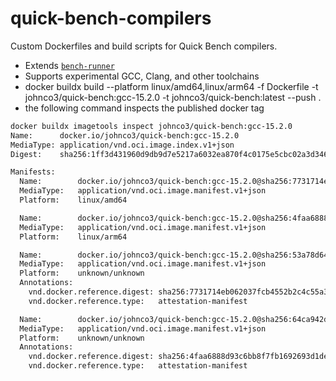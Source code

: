# quick-bench-compilers

Custom Dockerfiles and build scripts for Quick Bench compilers.
- Extends [`bench-runner`](https://github.com/FredTingaud/bench-runner)
- Supports experimental GCC, Clang, and other toolchains
- docker buildx build --platform linux/amd64,linux/arm64 -f Dockerfile -t johnco3/quick-bench:gcc-15.2.0 -t johnco3/quick-bench:latest --push .
- the following command inspects the published docker tag
```bash
docker buildx imagetools inspect johnco3/quick-bench:gcc-15.2.0
Name:      docker.io/johnco3/quick-bench:gcc-15.2.0
MediaType: application/vnd.oci.image.index.v1+json
Digest:    sha256:1ff3d431960d9db9d7e5217a6032ea870f4c0175e5cbc02a3d34616eb1131fd3

Manifests:
  Name:        docker.io/johnco3/quick-bench:gcc-15.2.0@sha256:7731714eb062037fcb4552b2c4c55a320923f25a77fcda8c87908fc99ce0daa8
  MediaType:   application/vnd.oci.image.manifest.v1+json
  Platform:    linux/amd64

  Name:        docker.io/johnco3/quick-bench:gcc-15.2.0@sha256:4faa6888d93c6bb8f7fb1692693d1de8ececd09bd3380deb5a7c0f08df36e3e1
  MediaType:   application/vnd.oci.image.manifest.v1+json
  Platform:    linux/arm64

  Name:        docker.io/johnco3/quick-bench:gcc-15.2.0@sha256:53a78d640fe52c88c8bd1e1453d75e6e3a303ffc5399f24dd998c0a3ad38c2e8
  MediaType:   application/vnd.oci.image.manifest.v1+json
  Platform:    unknown/unknown
  Annotations:
    vnd.docker.reference.digest: sha256:7731714eb062037fcb4552b2c4c55a320923f25a77fcda8c87908fc99ce0daa8
    vnd.docker.reference.type:   attestation-manifest

  Name:        docker.io/johnco3/quick-bench:gcc-15.2.0@sha256:64ca942dd9500fe7946913a34dc66962c8475af08303b268955d6ba924345c51
  MediaType:   application/vnd.oci.image.manifest.v1+json
  Platform:    unknown/unknown
  Annotations:
    vnd.docker.reference.digest: sha256:4faa6888d93c6bb8f7fb1692693d1de8ececd09bd3380deb5a7c0f08df36e3e1
    vnd.docker.reference.type:   attestation-manifest
```
